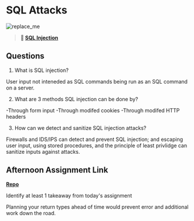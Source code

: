 # SQL Attacks

![replace_me](https://codeworks.blob.core.windows.net/public/assets/img/illustrations/placeholder.svg)

> **📖 [SQL Injection](https://codeworksacademy.com/fs-student-guide/resources/wk11/03-SQL-Injection)**

## Questions

1. What is SQL injection?

User input not inteneded as SQL commands being run as an SQL command on a server.

2. What are 3 methods SQL injection can be done by?

-Through form input
-Through modifed cookies
-Through modifed HTTP headers

3. How can we detect and sanitize SQL injection attacks?

Firewalls and IDS/IPS can detect and prevent SQL injection; and escaping user input, using stored procedures, and the principle of least privlidge can sanitize inputs against attacks.

## Afternoon Assignment Link

**[Repo](https://github.com/JWagstaff-Leon/codeworks_w11d3)**

Identify at least 1 takeaway from today's assignment

Planning your return types ahead of time would prevent error and additional work down the road.